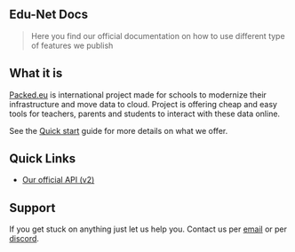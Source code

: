 ## Edu-Net Docs

> Here you find our official documentation on how to use different type of features we publish

## What it is

[Packed.eu](https://edu-net.digital) is international project made for schools to modernize their infrastructure and move data to cloud. Project is offering cheap and easy tools for teachers, parents and students to interact with these data online.

See the [Quick start](quickstart.md) guide for more details on what we offer.

## Quick Links

- [Our official API (v2)](api_v2.md)

<!-- ## Examples

Check out the [Showcase](https://github.com/docsifyjs/awesome-docsify#showcase) to see docsify in use.

## Donate

Please consider donating if you think docsify is helpful to you or that my work is valuable. I am happy if you can help me [buy a cup of coffee](https://github.com/QingWei-Li/donate). :heart: -->

## Support

If you get stuck on anything just let us help you. Contact us per [email](mailto:business@kapi.dev) or per [discord](https://discord.gg/HdQh5rR).
